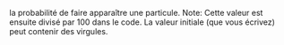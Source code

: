 la probabilité de faire apparaître une particule.
Note: Cette valeur est ensuite divisé par 100 dans le code. La valeur initiale (que vous écrivez) peut contenir des virgules.